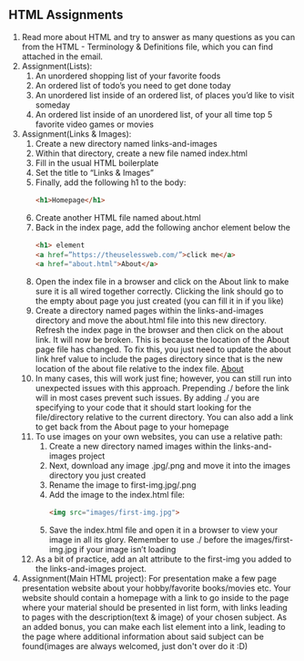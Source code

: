 ## HTML Assignments
1. Read more about HTML and try to answer as many questions as you can from the
HTML - Terminology & Definitions file, which you can find attached in the email.
2. Assignment(Lists):
    1. An unordered shopping list of your favorite foods
    2. An ordered list of todo’s you need to get done today
    3. An unordered list inside of an ordered list, of places you’d like to visit someday
    4. An ordered list inside of an unordered list, of your all time top 5 favorite video
    games or movies
3. Assignment(Links & Images):
    1. Create a new directory named links-and-images
    2. Within that directory, create a new file named index.html
    3. Fill in the usual HTML boilerplate
    4. Set the title to “Links & Images”
    5. Finally, add the following h1 to the body: 
        ```html
        <h1>Homepage</h1>
    6. Create another HTML file named about.html
    7. Back in the index page, add the following anchor element below the 
        ```html
        <h1> element
        <a href=”https://theuselessweb.com/”>click me</a>
        <a href="about.html">About</a>
    8. Open the index file in a browser and click on the About link to make sure it is all
    wired together correctly. Clicking the link should go to the empty about page you
    just created (you can fill it in if you like)
    9. Create a directory named pages within the links-and-images directory and move
    the about.html file into this new directory. Refresh the index page in the browser
    and then click on the about link. It will now be broken. This is because the
    location of the About page file has changed. To fix this, you just need to update
    the about link href value to include the pages directory since that is the new
    location of the about file relative to the index file. <a
    href="./pages/about.html">About</a>
    10. In many cases, this will work just fine; however, you can still run into unexpected
    issues with this approach. Prepending ./ before the link will in most cases
    prevent such issues. By adding ./ you are specifying to your code that it should
    start looking for the file/directory relative to the current directory. You can also
    add a link to get back from the About page to your homepage
    11. To use images on your own websites, you can use a relative path:
        1. Create a new directory named images within the links-and-images project
        2. Next, download any image .jpg/.png and move it into the images
        directory you just created
        3. Rename the image to first-img.jpg/.png
        4. Add the image to the index.html file:
            ```html
            <img src="images/first-img.jpg">
        5. Save the index.html file and open it in a browser to view your image in all
        its glory. Remember to use ./ before the images/first-img.jpg if your
        image isn’t loading
    12. As a bit of practice, add an alt attribute to the first-img you added to the
        links-and-images project.
4. Assignment(Main HTML project): For presentation make a few page presentation
website about your hobby/favorite books/movies etc. Your website should contain a
homepage with a link to go inside to the page where your material should be presented
in list form, with links leading to pages with the description(text & image) of your chosen
subject. As an added bonus, you can make each list element into a link, leading to the
page where additional information about said subject can be found(images are always
welcomed, just don't over do it :D)